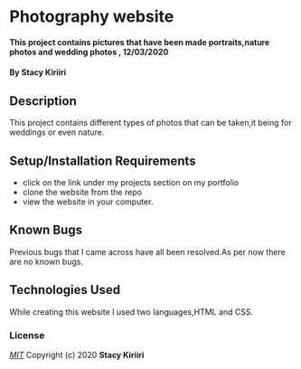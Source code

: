 # Photography website
#### This project contains pictures that have been made portraits,nature photos and wedding photos , 12/03/2020
#### By **Stacy Kiriiri**
## Description
This project contains different types of photos that can be taken,it being for weddings or even nature.
## Setup/Installation Requirements
* click on the link under my projects section on my portfolio
* clone the website from the repo
* view the website in your computer.
## Known Bugs
Previous bugs that I came across have all been resolved.As per now there are no known bugs.
## Technologies Used
While creating this website I used two languages,HTML and CSS.
### License
*[MIT](LICENSE)*
Copyright (c) 2020 **Stacy Kiriiri**